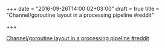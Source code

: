 +++
date = "2016-09-26T14:00:02+03:00"
draft = true
title = "Channel/goroutine layout in a processing pipeline  #reddit"

+++

<p><a href="https://t.co/CuB3z07jbh">Channel/goroutine layout in a processing pipeline  #reddit</a></p>
